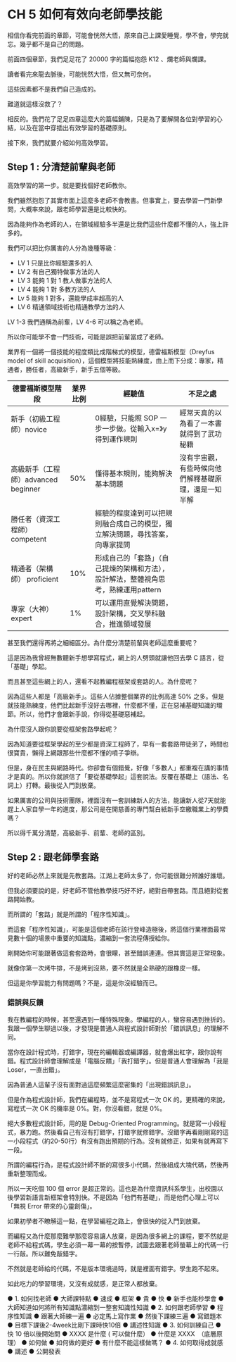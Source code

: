 # CH 5 如何有效向老師學技能

相信你看完前面的章節，可能會恍然大悟，原來自己上課愛睡覺，學不會，學完就忘。幾乎都不是自己的問題。

前面四個章節，我們足足花了 20000 字的篇幅抱怨 K12 、爛老師與爛課。

讀者看完來龍去脈後，可能恍然大悟，但又無可奈何。

這些因素都不是我們自己造成的。

難道就這樣沒救了？

相反的。我們花了足足四章這麼大的篇幅鋪陳，只是為了要解開各位對學習的心結，以及在當中穿插出有效學習的基礎原則。

接下來，我們就要介紹如何高效學習。

## Step 1 : 分清楚前輩與老師

高效學習的第一步。就是要找個好老師教你。

我們雖然抱怨了其實市面上這麼多老師不會教書。但事實上，要去學習一門新學問，大概率來說，跟老師學習還是比較快的。

因為能夠作為老師的人，在領域經驗多半還是比我們這些什麼都不懂的人，強上許多的。

我們可以把比你厲害的人分為幾種等級：

* LV 1 只是比你經驗還多的人
* LV 2 有自己獨特做事方法的人
* LV 3 能夠 1 對 1 教人做事方法的人
* LV 4 能夠 1 對 多教方法的人
* Lv 5 能夠 1 對多，還能學成率超高的人
* LV 6 精通領域技術也精通教學方法的人

LV 1-3 我們通稱為前輩，LV 4-6 可以稱之為老師。

所以你可能學不會一門技術，可能是誤把前輩當成了老師。

業界有一個將一個技能的程度類比成階梯式的模型，德雷福斯模型（Dreyfus model of skill acquisition），這個模型將技能熟練度，由上而下分成：專家，精通者，勝任者，高級新手，新手五個等級。

| 德雷福斯模型階段	|業界比例|	經驗值|	不足之處|
| ------------------------------------| --| ------| ----------|
| 新手（初級工程師）novice	        　　　 |   |	 0經驗，只能照 SOP 一步一步做。從輸入x=》y得到運作規則|經常天真的以為看了一本書就得到了武功秘籍　|
| 高級新手（工程師）advanced beginner    |50%|	 懂得基本規則，能夠解決基本問題|	沒有宇宙觀，有些時候向他們解釋基礎原理，還是一知半解　|
| 勝任者（資深工程師）competent          |   |	經驗的程度達到可以把規則融合成自己的模型，獨立解決問題，尋找答案，向專家提問　| |
| 精通者（架構師） proficient		        |10%|	  形成自己的「套路」（自己提煉的架構和方法），設計解法，整體視角思考，熟練運用pattern　| |
| 專家（大神）expert                  	|1%|  	可以運用直覺解決問題，設計架構，交叉學科融合，推進領域發展　| |

甚至我們還得再將之細細區分。為什麼分清楚前輩與老師這麼重要呢？

這是因為我曾經無數聽新手想學寫程式，網上的人劈頭就讓他回去學 C 語言，從「基礎」學起。

而且甚至這些網上的人，還看不起教編程框架或套路的人。為什麼呢？

因為這些人都是「高級新手」。這些人佔據整個業界的比例高達 50% 之多。但是就技能熟練度，他們比起新手沒好去哪裡，什麼都不懂，正在惡補基礎知識的環節。所以，他們才會跟新手說，你得從基礎惡補起。

為什麼沒人跟你說要從框架套路學起呢？

因為知道要從框架學起的至少都是資深工程師了，早有一套套路帶徒弟了，時間也很寶貴，懶得上網跟那些什麼都不懂的噴子爭辯。

但是，身在民主與網路時代。你卻會有個錯覺，好像「多數人」都重複在講的事情才是真的。所以你就誤信了「要從基礎學起」這套說法。反覆在基礎上（語法、名詞上）打轉。最後從入門到放棄。

如果厲害的公司與技術團隊，裡面沒有一套訓練新人的方法，能讓新人從7天就能趕上人家自學一年的進度，那公司是在開慈善的專門幫白紙新手空繳職業上的學費嗎？

所以得千萬分清楚，高級新手、前輩、老師的區別。

## Step 2 : 跟老師學套路

好的老師必然上來就是先教套路。江湖上老師太多了，你可能很難分辨誰好誰壞。

但我必須要說的是，好老師不管他教學技巧好不好，絕對自帶套路。而且絕對從套路開始教。

而所謂的「套路」就是所謂的「程序性知識」。

而這套「程序性知識」，可能是這個老師在該行登峰造極後，將這個行業裡面最常見數十個的場景中重要的知識點，濃縮到一套流程傳授給你。

剛開始你可能跟著做這套套路時，會很矇，甚至錯誤連連。但其實這是正常現象。

就像你第一次烤牛排，不是烤到沒熟，要不然就是全熟硬的跟橡皮一樣。

但這是你學習能力有問題嗎？不是，這是你沒經驗而已。

### 錯誤與反饋

我在教編程的時候，甚至還遇到一種特殊現象。學編程的人，蠻容易遇到挫折的。我跟一個學生聊過以後，才發現是普通人與程式設計師對於「錯誤訊息」的理解不同。

當你在設計程式時，打錯字，現在的編輯器或編譯器，就會爆出紅字，跟你說有錯。程式設計師會理解成是「電腦反饋」「我打錯字」。但是普通人會理解為「我是 Loser，一直出錯」。

因為普通人這輩子沒有面對過這麼頻繁這麼密集的「出現錯誤訊息」。

但是作為程式設計師，我們在編程時，並不是寫程式一次 OK 的。更精確的來說，寫程式一次 OK 的機率是 0%。對，你沒看錯，就是 0%。

絕大多數程式設計師，用的是 Debug-Oriented Programming。就是寫一小段程式，暴力跑。然後看自己有沒有打錯字，打錯字就修錯字。沒錯字再看剛剛寫的這一小段程式（約20-50行）有沒有跑出預期的行為。沒有就修正，如果有就再寫下一段。

所謂的編程行為，是程式設計師不斷的寫很多小代碼，然後組成大塊代碼，然後再重新整理而成。

所以一天吃個 100 個 error 是超正常的。這也是為什麼資訊科系學生，出校園以後學習新語言新框架會特別快。不是因為「他們有基礎」，而是他們心理上可以「無視 Error 帶來的心靈創傷」。

如果初學者不瞭解這一點，在學習編程之路上，會很快的從入門到放棄。

而編程又為什麼那麼難學那麼容易讓人放棄，是因為很多網上的課程，要不然就是老師不給程式碼，學生必須一幕一幕的按暫停，試圖去跟著老師螢幕上的代碼一行一行敲。所以難免敲錯字。

不然就是老師給的代碼，不是版本環境過時，就是裡面有錯字。學生跑不起來。

如此吃力的學習環境，又沒有成就感，是正常人都放棄。



●	1. 如何找老師
●	大師課特點
●	速成
●	框架
●	貴
●	快
●	新手也能秒學會
●	大師知道如何將所有知識點濃縮到一整套知識性知識
●	2. 如何跟老師學習
●	程序性知識
●	跟著大師練一遍
●	必定馬上寫作業
●	然後下課練三遍
●	寫錯題本
●	目標下課後2-4week比剛下課時快10倍
●	講述性知識
●	3. 如何訓練自己
●	快 10 倍以後開始問
●	 XXXX 是什麼 ( 可以做什麼）
●	什麼是 XXXX　（底層原理）
●	如何做
●	如何做的更好
●	有什麼不能這樣做嗎？
●	4. 如何取得成就感
●	講述
●	公開發表
